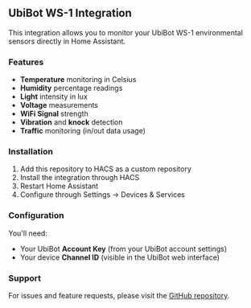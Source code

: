## UbiBot WS-1 Integration

This integration allows you to monitor your UbiBot WS-1 environmental sensors directly in Home Assistant.

### Features

- **Temperature** monitoring in Celsius
- **Humidity** percentage readings  
- **Light** intensity in lux
- **Voltage** measurements
- **WiFi Signal** strength
- **Vibration** and **knock** detection
- **Traffic** monitoring (in/out data usage)

### Installation

1. Add this repository to HACS as a custom repository
2. Install the integration through HACS
3. Restart Home Assistant
4. Configure through Settings → Devices & Services

### Configuration

You'll need:
- Your UbiBot **Account Key** (from your UbiBot account settings)
- Your device **Channel ID** (visible in the UbiBot web interface)

### Support

For issues and feature requests, please visit the [GitHub repository](https://github.com/richardctrimble/ubibot_ws1).